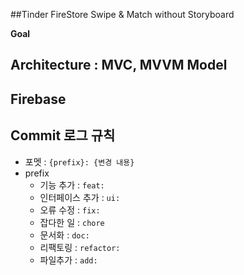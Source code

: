 ##Tinder FireStore Swipe & Match without Storyboard

**Goal**





## Architecture : MVC, MVVM Model





## Firebase





## Commit 로그 규칙

- 포멧 : `{prefix}: {변경 내용}`
- prefix
  - 기능 추가 : `feat:`
  - 인터페이스 추가 : `ui:`
  - 오류 수정 : `fix:`
  - 잡다한 일 : `chore`
  - 문서화 : `doc:`
  - 리팩토링 : `refactor:`
  - 파일추가 : `add:`

